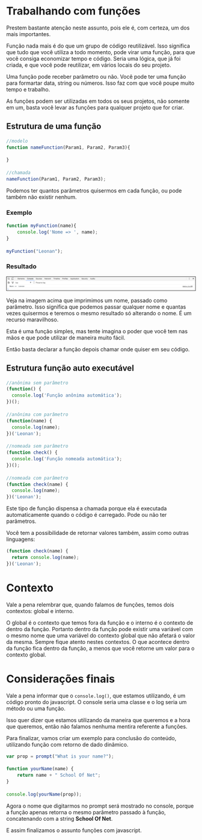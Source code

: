 # Trabalhando com funções

Prestem bastante atenção neste assunto, pois ele é, com certeza, um dos mais importantes.

Função nada mais é do que um grupo de código reutilizável. Isso significa que tudo que você utiliza a todo momento, pode virar uma função, para que você consiga economizar tempo e código. Seria uma lógica, que já foi criada, e que você pode reutilizar, em vários locais do seu projeto.

Uma função pode receber parâmetro ou não. Você pode ter uma função para formartar data, string ou números. Isso faz com que você poupe muito tempo e trabalho.

As funções podem ser utilizadas em todos os seus projetos, não somente em um, basta você levar as funções para qualquer projeto que for criar.

## Estrutura de uma função

```javascript
//modelo
function nameFunction(Param1, Param2, Param3){

}

//chamada
nameFunction(Param1, Param2, Param3);
```

Podemos ter quantos parâmetros quisermos em cada função, ou pode também não existir nenhum.

### Exemplo

```javascript
function myFunction(name){
    console.log('Nome => ', name);
}

myFunction("Leonan");
```

### Resultado

![myFunction_result](./images/myFunction_result.png "myFunction_result")

Veja na imagem acima que imprimimos um nome, passado como parâmetro. Isso significa que podemos passar qualquer nome e quantas vezes quisermos e teremos o mesmo resultado só alterando o nome. É um recurso maravilhoso.

Esta é uma função simples, mas tente imagina o poder que você tem nas mãos e que pode utilizar de maneira muito fácil.

Então basta declarar a função depois chamar onde quiser em seu código.

## Estrutura função auto executável

```javascript
//anônima sem parâmetro
(function() {
  console.log('Função anônima automática');
})();

//anônima com parâmetro
(function(name) {
  console.log(name);
})('Leonan');

//nomeada sem parâmetro
(function check() {
  console.log('Função nomeada automática');
})();

//nomeada com parâmetro
(function check(name) {
  console.log(name);
})('Leonan');
```

Este tipo de função dispensa a chamada porque ela é executada automaticamente quando o código é carregado. Pode ou não ter parâmetros.

Você tem a possibilidade de retornar valores também, assim como outras linguagens:

```javascript
(function check(name) {
  return console.log(name);
})('Leonan');
```

# Contexto

Vale a pena relembrar que, quando falamos de funções, temos dois contextos: global e interno.

O global é o contexto que temos fora da função e o interno é o contexto de dentro da função. Portanto dentro da função pode existir uma variável com o mesmo nome que uma variável do contexto global que não afetará o valor da mesma. Sempre fique atento nestes contextos. O que acontece dentro da função fica dentro da função, a menos que você retorne um valor para o contexto global.

# Considerações finais

Vale a pena informar que o `console.log()`, que estamos utilizando, é um código pronto do javascript. O console seria uma classe e o log seria um método ou uma função.

Isso quer dizer que estamos utilizando da maneira que queremos e a hora que queremos, então não falamos nenhuma mentira referente a funções.

Para finalizar, vamos criar um exemplo para conclusão do conteúdo, utilizando função com retorno de dado dinâmico.

```javascript
var prop = prompt("What is your name?");

function yourName(name) {
    return name + " School Of Net";
}

console.log(yourName(prop));
```

Agora o nome que digitarmos no prompt será mostrado no console, porque a função apenas retorna o mesmo parâmetro passado à função, concatenando com a string **School Of Net**.

E assim finalizamos o assunto funções com javascript.